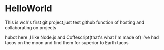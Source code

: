 # HelloWorld
This is wch's first git project,just test github function of hosting and collaborating on projects

hubot here ,I like Node.js and Coffescript(that's what I'm made of)
I've had tacos on the moon and find them for superior to Earth tacos
